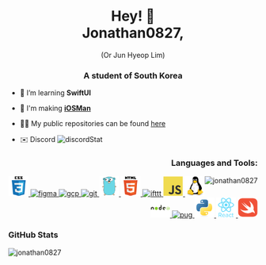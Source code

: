 <h1 align="center">Hey! 👋 <br> Jonathan0827,</h1>
<p align="center">
(Or Jun Hyeop Lim)
</p>
<h3 align="center">A student of South Korea</h3>
<!-- <p align="left"> <img src="https://komarev.com/ghpvc/?username=jonathan0827&label=Profile%20views&color=016e8f&style=flat" alt="jonathan0827" /> </p> -->

- 🌱 I’m learning **SwiftUI**
- 🔧 I'm making **[iOSMan](https://github.com/Jonathan0827/iOSMan)**
- 👨‍💻 My public repositories can be found [here](https://github.com/Jonathan0827?tab=repositories)

- ✉️ Discord
![discordStat](https://discord.c99.nl/widget/theme-1/956112430931521546.png)
<h3 align="right">Languages and Tools:</h3>
<p><img align="right" src="https://github-readme-stats.vercel.app/api/top-langs?username=jonathan0827&show_icons=true&locale=en&layout=compact&border_radius=10&theme=prussian&hide_border=true&exclude_repo=msi-cx61-2od-EFI" alt="jonathan0827" /></p>
<p align="right"> <a href="https://www.w3schools.com/css/" target="_blank" rel="noreferrer"> <img src="https://raw.githubusercontent.com/devicons/devicon/master/icons/css3/css3-original-wordmark.svg" alt="css3" width="40" height="40"/> </a> <a href="https://www.figma.com/" target="_blank" rel="noreferrer"> <img src="https://www.vectorlogo.zone/logos/figma/figma-icon.svg" alt="figma" width="40" height="40"/> </a> <a href="https://cloud.google.com" target="_blank" rel="noreferrer"> <img src="https://www.vectorlogo.zone/logos/google_cloud/google_cloud-icon.svg" alt="gcp" width="40" height="40"/> </a> <a href="https://git-scm.com/" target="_blank" rel="noreferrer"> <img src="https://www.vectorlogo.zone/logos/git-scm/git-scm-icon.svg" alt="git" width="40" height="40"/> </a> <a href="https://golang.org" target="_blank" rel="noreferrer"> <img src="https://raw.githubusercontent.com/devicons/devicon/master/icons/go/go-original.svg" alt="go" width="40" height="40"/> </a> <a href="https://www.w3.org/html/" target="_blank" rel="noreferrer"> <img src="https://raw.githubusercontent.com/devicons/devicon/master/icons/html5/html5-original-wordmark.svg" alt="html5" width="40" height="40"/> </a> <a href="https://ifttt.com/" target="_blank" rel="noreferrer"> <img src="https://www.vectorlogo.zone/logos/ifttt/ifttt-ar21.svg" alt="ifttt" width="40" height="40"/> </a> <a href="https://developer.mozilla.org/en-US/docs/Web/JavaScript" target="_blank" rel="noreferrer"> <img src="https://raw.githubusercontent.com/devicons/devicon/master/icons/javascript/javascript-original.svg" alt="javascript" width="40" height="40"/> </a> <a href="https://www.linux.org/" target="_blank" rel="noreferrer"> <img src="https://raw.githubusercontent.com/devicons/devicon/master/icons/linux/linux-original.svg" alt="linux" width="40" height="40"/> </a> <a href="https://nodejs.org" target="_blank" rel="noreferrer"> <img src="https://raw.githubusercontent.com/devicons/devicon/master/icons/nodejs/nodejs-original-wordmark.svg" alt="nodejs" width="40" height="40"/> </a> <a href="https://pugjs.org" target="_blank" rel="noreferrer"> <img src="https://cdn.worldvectorlogo.com/logos/pug.svg" alt="pug" width="40" height="40"/> </a> <a href="https://www.python.org" target="_blank" rel="noreferrer"> <img src="https://raw.githubusercontent.com/devicons/devicon/master/icons/python/python-original.svg" alt="python" width="40" height="40"/> </a> <a href="https://reactjs.org/" target="_blank" rel="noreferrer"> <img src="https://raw.githubusercontent.com/devicons/devicon/master/icons/react/react-original-wordmark.svg" alt="react" width="40" height="40"/> </a><a href="https://developer.apple.com/swift/" target="_blank" rel="noreferrer"> <img src="https://raw.githubusercontent.com/devicons/devicon/master/icons/swift/swift-original.svg" alt="swift" width="40" height="40"/> </a> </p>



<h3 align="left">GitHub Stats</h3>
<!-- <p align="left"><img src="https://github-readme-stats.vercel.app/api?username=jonathan0827&show_icons=true&border_radius=10&count_private=false&include_all_commits=false&theme=prussian&hide_border=true" alt="jonathan0827" /> -->
<img src="https://github-readme-streak-stats.herokuapp.com/?user=jonathan0827&border_radius=10&theme=prussian&hide_border=true" alt="jonathan0827" /></p>
<!-- <p align="left"><img src="https://gh-hits.nomadcoders.workers.dev/view?username=Jonathan0827"></p>-->

